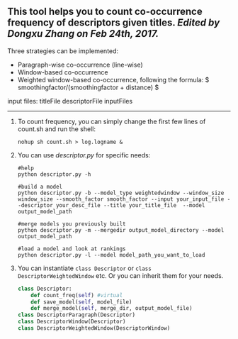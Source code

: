 
This tool helps you to count co-occurrence frequency of descriptors given titles.
*Edited by Dongxu Zhang on Feb 24th, 2017.*
----
Three strategies can be implemented: 
* Paragraph-wise co-occurrence (line-wise)
* Window-based co-occurrence
* Weighted window-based co-occurrence, following the formula: $ smoothingfactor/(smoothingfactor + distance) $

input files:  titleFile descriptorFile inputFiles

----

1. To count frequency, you can simply change the first few lines of count.sh and run the shell:

   ```shell
   nohup sh count.sh > log.logname &
   ```

2. You can use *descriptor.py* for specific needs:

   ```shell
   #help
   python descriptor.py -h

   #build a model
   python descriptor.py -b --model_type weightedwindow --window_size window_size --smooth_factor smooth_factor --input your_input_file --descriptor your_desc_file --title your_title_file  --model output_model_path

   #merge models you previously built
   python descriptor.py -m --mergedir output_model_directory --model output_model_path 

   #load a model and look at rankings
   python descriptor.py -l --model model_path_you_want_to_load 
   ```

3. You can instantiate `class Descriptor` or `class DescriptorWeightedWindow`  etc. Or you can inherit them for your needs.

   ```python
   class Descriptor:
       def count_freq(self) #virtual
       def save_model(self, model_file)
       def merge_model(self, merge_dir, output_model_file)
   class DescriptorParagraph(Descriptor)
   class DescriptorWindow(Descriptor)
   class DescriptorWeightedWindow(DescriptorWindow)
   ```

   ​
